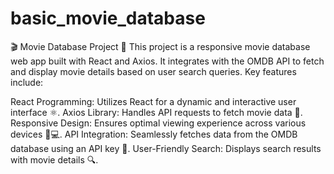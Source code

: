 # basic_movie_database

🎬 Movie Database Project 🍿
This project is a responsive movie database web app built with React and Axios. It integrates with the OMDB API to fetch and display movie details based on user search queries. Key features include:

React Programming: Utilizes React for a dynamic and interactive user interface ⚛️.
Axios Library: Handles API requests to fetch movie data 🔄.
Responsive Design: Ensures optimal viewing experience across various devices 📱💻.
API Integration: Seamlessly fetches data from the OMDB database using an API key 🔑.
User-Friendly Search: Displays search results with movie details 🔍.

